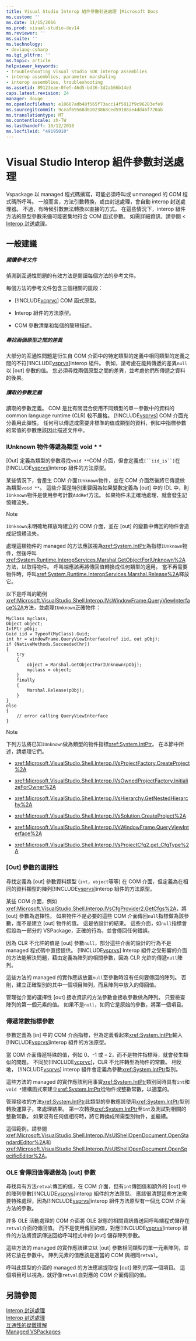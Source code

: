 ```yaml
---
title: Visual Studio Interop 組件參數封送處理 |Microsoft Docs
ms.custom: ''
ms.date: 11/15/2016
ms.prod: visual-studio-dev14
ms.reviewer: ''
ms.suite: ''
ms.technology:
- devlang-csharp
ms.tgt_pltfrm: ''
ms.topic: article
helpviewer_keywords:
- troubleshooting Visual Studio SDK interop assemblies
- interop assemblies, parameter marshaling
- interop assemblies, troubleshooting
ms.assetid: 89123eae-0fef-46d5-bd36-3d2a166b14e3
caps.latest.revision: 24
manager: douge
ms.openlocfilehash: e18667adb48f565f73acc14f5012f9c96283efe9
ms.sourcegitcommit: 9ceaf69568d61023868ced59108ae4dd46f720ab
ms.translationtype: MT
ms.contentlocale: zh-TW
ms.lasthandoff: 10/12/2018
ms.locfileid: "49195010"
---
```

# <a name="visual-studio-interop-assembly-parameter-marshaling"></a>Visual Studio Interop 組件參數封送處理
Vspackage 以 managed 程式碼撰寫，可能必須呼叫或 unmanaged 的 COM 程式碼所呼叫。 一般而言，方法引數轉換，或由封送處理，會自動 interop 封送處理器。 不過，有時候引數無法轉換以直接的方式。 在這些情況下，interop 組件方法的原型參數來儘可能密集地符合 COM 函式參數。 如需詳細資訊，請參閱 < [Interop 封送處理](http://msdn.microsoft.com/library/115f7a2f-d422-4605-ab36-13a8dd28142a)。  
  
## <a name="general-suggestions"></a>一般建議  
  
##### <a name="read-the-reference-documentation"></a>閱讀參考文件  
 偵測到互通性問題的有效方法是閱讀每個方法的參考文件。  
  
 每個方法的參考文件包含三個相關的區段：  
  
-   [!INCLUDE[vcprvc](../includes/vcprvc-md.md)] COM 函式原型。  
  
-   Interop 組件的方法原型。  
  
-   COM 參數清單和每個的簡短描述。  
  
##### <a name="look-for-differences-between-the-two-prototypes"></a>尋找兩個原型之間的差異  
 大部分的互通性問題是衍生自 COM 介面中的特定類型的定義中相同類型的定義之間的不符[!INCLUDE[vsprvs](../includes/vsprvs-md.md)]interop 組件。 例如，請考慮在能夠傳遞的差異`null`以 [out] 參數的值。 您必須尋找兩個原型之間的差異，並考慮他們所傳遞之資料的後果。  
  
##### <a name="read-the-parameter-definitions"></a>讀取的參數定義  
 讀取的參數定義。 COM 是比有關混合使用不同類型的單一參數中的資料的 common language runtime (CLR) 較不嚴格。 [!INCLUDE[vsprvs](../includes/vsprvs-md.md)] COM 介面充分善用此彈性。 任何可以傳送或需要非標準的值或類型的資料，例如中指標參數的常值的參數應該因此描述文件中。  
  
### <a name="iunknown-objects-passed-as-type-void"></a>IUnknown 物件傳遞為類型 void * *  
 [Out] 定義為類型的參數尋找`void **`COM 介面，但會定義成`[``iid_is``]`在[!INCLUDE[vsprvs](../includes/vsprvs-md.md)]interop 組件的方法原型。  
  
 某些情況下，會產生 COM 介面`IUnknown`物件，並在 COM 介面然後將它傳遞做為類型`void **`。 這些介面是特別重要因為如果變數定義為 [out] 中的 IDL 中，則`IUnknown`物件是使用參考計數`AddRef`方法。 如果物件未正確地處理，就會發生記憶體流失。  
  
> [!NOTE]
>  `IUnknown`未明確地釋放時建立的 COM 介面，並在 [out] 的變數中傳回的物件會造成記憶體流失。  
  
 處理這類物件的 managed 的方法應該視為<xref:System.IntPtr>為指標`IUnknown`物件，然後呼叫<xref:System.Runtime.InteropServices.Marshal.GetObjectForIUnknown%2A>方法，以取得物件。 呼叫端應該再將傳回值轉換成任何類型的適用。 當不再需要物件時，呼叫<xref:System.Runtime.InteropServices.Marshal.Release%2A>釋放它。  
  
 以下是呼叫的範例<xref:Microsoft.VisualStudio.Shell.Interop.IVsWindowFrame.QueryViewInterface%2A>方法，並處理`IUnknown`正確物件：  
  
```  
MyClass myclass;  
Object object;  
IntPtr pObj;  
Guid iid = Typeof(MyClass).Guid;  
int hr = windowFrame.QueryViewInterface(ref iid, out pObj);     
if (NativeMethods.Succeeded(hr))   
{  
    try   
    {  
        object = Marshal.GetObjectForIUnknown(pObj);  
        myclass = object;  
    }  
    finally   
    {  
        Marshal.Release(pObj);  
    }  
}  
else   
{  
    // error calling QueryViewInterface  
}  
```  
  
> [!NOTE]
>  下列方法將已知`IUnknown`做為類型的物件指標<xref:System.IntPtr>。 在本節中所述，請處理它們。  
  
-   <xref:Microsoft.VisualStudio.Shell.Interop.IVsProjectFactory.CreateProject%2A>  
  
-   <xref:Microsoft.VisualStudio.Shell.Interop.IVsOwnedProjectFactory.InitializeForOwner%2A>  
  
-   <xref:Microsoft.VisualStudio.Shell.Interop.IVsHierarchy.GetNestedHierarchy%2A>  
  
-   <xref:Microsoft.VisualStudio.Shell.Interop.IVsSolution.CreateProject%2A>  
  
-   <xref:Microsoft.VisualStudio.Shell.Interop.IVsWindowFrame.QueryViewInterface%2A>  
  
-   <xref:Microsoft.VisualStudio.Shell.Interop.IVsProjectCfg2.get_CfgType%2A>  
  
### <a name="optional-out-parameters"></a>[Out] 參數的選擇性  
 尋找定義為 [out] 參數資料類型 (`int`，`object`等等) 在 COM 介面，但定義為在相同的資料類型的陣列[!INCLUDE[vsprvs](../includes/vsprvs-md.md)]interop 組件的方法原型。  
  
 某些 COM 介面，例如<xref:Microsoft.VisualStudio.Shell.Interop.IVsCfgProvider2.GetCfgs%2A>，將 [out] 參數為選擇性。 如果物件不是必要的這些 COM 介面傳回`null`指標做為該參數，而不是建立 [out] 物件的值。 這是依設計的結果。 這些介面，如`null`指標會假設為一部分的 VSPackage，正確的行為，並會傳回任何錯誤。  
  
 因為 CLR 不允許的值是 [out] 參數`null`，部分這些介面的設計的行為不是 managed 程式碼中直接提供。 [!INCLUDE[vsprvs](../includes/vsprvs-md.md)] Interop 組件之受影響的介面的方法能解決問題，藉由定義為陣列的相關參數，因為 CLR 允許的傳遞`null`陣列。  
  
 這些方法的 managed 的實作應該放置`null`至參數時沒有任何要傳回的陣列。 否則，建立正確型別的其中一個項目陣列，而且陣列中放入的傳回值。  
  
 管理從介面的選擇性 [out] 接收資訊的方法參數會接收參數做為陣列。 只要檢查陣列的第一個元素的值。 如果不是`null`，如同它是原始的參數，將第一個項目。  
  
### <a name="passing-constants-in-pointer-parameters"></a>傳遞常數指標參數  
 參數定義為 [in] 中的 COM 介面指標，但為定義看起來<xref:System.IntPtr>輸入[!INCLUDE[vsprvs](../includes/vsprvs-md.md)]interop 組件的方法原型。  
  
 當 COM 介面傳遞特殊的值，例如 0、-1 或 – 2，而不是物件指標時，就會發生類似的問題。 不同於[!INCLUDE[vcprvc](../includes/vcprvc-md.md)]，CLR 不允許轉型為物件的常數。 相反地， [!INCLUDE[vsprvs](../includes/vsprvs-md.md)] interop 組件會定義為參數<xref:System.IntPtr>型別。  
  
 這些方法的 managed 的實作應該利用事實<xref:System.IntPtr>類別同時具有`int`和`void *`建構函式來建立<xref:System.IntPtr>從物件或整數常數，以適當的。  
  
 管理接收的方法<xref:System.IntPtr>此類型的參數應該使用<xref:System.IntPtr>型別轉換運算子，來處理結果。 第一次轉換<xref:System.IntPtr>至`int`及測試對相關的整數常數。 如果沒有任何值相符時，將它轉換成所需型別物件，並繼續。  
  
 這個範例，請參閱<xref:Microsoft.VisualStudio.Shell.Interop.IVsUIShellOpenDocument.OpenStandardEditor%2A>和<xref:Microsoft.VisualStudio.Shell.Interop.IVsUIShellOpenDocument.OpenSpecificEditor%2A>。  
  
### <a name="ole-return-values-passed-as-out-parameters"></a>OLE 會傳回值傳遞做為 [out] 參數  
 尋找具有方法`retval`傳回的值，在 COM 介面，但有`int`傳回值和額外的 [out] 中的陣列參數[!INCLUDE[vsprvs](../includes/vsprvs-md.md)]interop 組件的方法原型。 應該很清楚這些方法需要特殊處理，因為[!INCLUDE[vsprvs](../includes/vsprvs-md.md)]interop 組件方法原型有一個比 COM 介面方法的參數。  
  
 許多 OLE 活動處理的 COM 介面將 OLE 狀態的相關資訊傳送回呼叫端程式儲存在`retval`介面的傳回值。 而不是使用傳回的值，對應[!INCLUDE[vsprvs](../includes/vsprvs-md.md)]interop 組件的方法將資訊傳送回給呼叫程式中的 [out] 儲存陣列參數。  
  
 這些方法的 managed 的實作應該建立以 [out] 參數相同類型的單一元素陣列，並將它放在參數中。 陣列元素的值應該是適當的 COM 與相同`retval`。  
  
 呼叫此類型的介面的 managed 的方法應該提取從 [out] 陣列的第一個項目。 這個項目可以視為，就好像`retval`自對應的 COM 介面傳回的值。  
  
## <a name="see-also"></a>另請參閱  
 [Interop 封送處理](http://msdn.microsoft.com/en-us/a95fdb76-7c0d-409e-a77e-0349b1ea1490)   
 [Interop 封送處理](http://msdn.microsoft.com/library/115f7a2f-d422-4605-ab36-13a8dd28142a)   
 [互通性的疑難排解](http://msdn.microsoft.com/library/b324cc1e-b03c-4f39-aea6-6a6d5bfd0e37)   
 [Managed VSPackages](../misc/managed-vspackages.md)